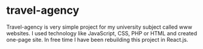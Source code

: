 # travel-agency
Travel-agency is very simple project for my university subject called www websites. I used technology like JavaScript, CSS, PHP or HTML and created one-page site. In free time I have been rebuilding this project in React.js.
